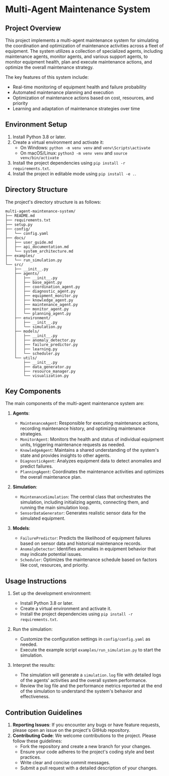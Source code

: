 # Multi-Agent Maintenance System

## Project Overview
This project implements a multi-agent maintenance system for simulating the coordination and optimization of maintenance activities across a fleet of equipment. The system utilizes a collection of specialized agents, including maintenance agents, monitor agents, and various support agents, to monitor equipment health, plan and execute maintenance actions, and optimize the overall maintenance strategy.

The key features of this system include:
- Real-time monitoring of equipment health and failure probability
- Automated maintenance planning and execution
- Optimization of maintenance actions based on cost, resources, and priority
- Learning and adaptation of maintenance strategies over time

## Environment Setup
1. Install Python 3.8 or later.
2. Create a virtual environment and activate it:
   - On Windows: `python -m venv venv` and `venv\Scripts\activate`
   - On macOS/Linux: `python3 -m venv venv` and `source venv/bin/activate`
3. Install the project dependencies using `pip install -r requirements.txt`.
4. Install the project in editable mode using `pip install -e .`.

## Directory Structure
The project's directory structure is as follows:
```
multi-agent-maintenance-system/
├── README.md
├── requirements.txt
├── setup.py
├── config/
│   └── config.yaml
├── docs/
│   ├── user_guide.md
│   ├── api_documentation.md
│   └── system_architecture.md
├── examples/
│   └── run_simulation.py
└── src/
    ├── __init__.py
    ├── agents/
    │   ├── __init__.py
    │   ├── base_agent.py
    │   ├── coordination_agent.py
    │   ├── diagnostic_agent.py
    │   ├── equipment_monitor.py
    │   ├── knowledge_agent.py
    │   ├── maintenance_agent.py
    │   ├── monitor_agent.py
    │   └── planning_agent.py
    ├── environment/
    │   ├── __init__.py
    │   └── simulation.py
    ├── models/
    │   ├── __init__.py
    │   ├── anomaly_detector.py
    │   ├── failure_predictor.py
    │   ├── learning.py
    │   └── scheduler.py
    └── utils/
        ├── __init__.py
        ├── data_generator.py
        ├── resource_manager.py
        └── visualization.py
```

## Key Components
The main components of the multi-agent maintenance system are:

1. **Agents**:
   - `MaintenanceAgent`: Responsible for executing maintenance actions, recording maintenance history, and optimizing maintenance strategies.
   - `MonitorAgent`: Monitors the health and status of individual equipment units, triggering maintenance requests as needed.
   - `KnowledgeAgent`: Maintains a shared understanding of the system's state and provides insights to other agents.
   - `DiagnosticAgent`: Analyzes equipment data to detect anomalies and predict failures.
   - `PlanningAgent`: Coordinates the maintenance activities and optimizes the overall maintenance plan.

2. **Simulation**:
   - `MaintenanceSimulation`: The central class that orchestrates the simulation, including initializing agents, connecting them, and running the main simulation loop.
   - `SensorDataGenerator`: Generates realistic sensor data for the simulated equipment.

3. **Models**:
   - `FailurePredictor`: Predicts the likelihood of equipment failures based on sensor data and historical maintenance records.
   - `AnomalyDetector`: Identifies anomalies in equipment behavior that may indicate potential issues.
   - `Scheduler`: Optimizes the maintenance schedule based on factors like cost, resources, and priority.

## Usage Instructions
1. Set up the development environment:
   - Install Python 3.8 or later.
   - Create a virtual environment and activate it.
   - Install the project dependencies using `pip install -r requirements.txt`.

2. Run the simulation:
   - Customize the configuration settings in `config/config.yaml` as needed.
   - Execute the example script `examples/run_simulation.py` to start the simulation.

3. Interpret the results:
   - The simulation will generate a `simulation.log` file with detailed logs of the agents' activities and the overall system performance.
   - Review the log file and the performance metrics reported at the end of the simulation to understand the system's behavior and effectiveness.

## Contribution Guidelines
1. **Reporting Issues**: If you encounter any bugs or have feature requests, please open an issue on the project's GitHub repository.
2. **Contributing Code**: We welcome contributions to the project. Please follow these guidelines:
   - Fork the repository and create a new branch for your changes.
   - Ensure your code adheres to the project's coding style and best practices.
   - Write clear and concise commit messages.
   - Submit a pull request with a detailed description of your changes.
